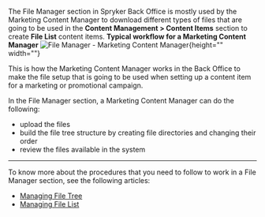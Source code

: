 The File Manager section in Spryker Back Office is mostly used by the Marketing Content Manager to download different types of files that are going to be used in the **Content Management > Content Items** section to create **File List** content items.
**Typical workflow for a Marketing Content Manager**
![File Manager - Marketing Content Manager](https://spryker.s3.eu-central-1.amazonaws.com/docs/User+Guides/Back+Office+User+Guides/File+Manager/file-manager-section.png){height="" width=""}

This is how the Marketing Content Manager works in the Back Office to make the file setup that is going to be used when setting up a content item for a marketing or promotional campaign.

In the File Manager section, a Marketing Content Manager can do the following:

* upload the files
* build the file tree structure by creating file directories and changing their order
* review the files available in the system
***
To know more about the procedures that you need to follow to work in a File Manager section, see the following articles:
* [Managing File Tree](https://documentation.spryker.com/v4/docs/managing-file-tree)
* [Managing File List](https://documentation.spryker.com/v4/docs/managing-file-list)